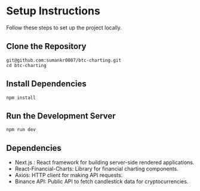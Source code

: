 Setup Instructions
==============================

Follow these steps to set up the project locally.

## Clone the Repository

```
git@github.com:sumankr0087/btc-charting.git
cd btc-charting
```

##  Install Dependencies


    npm install



## Run the Development Server

```
npm run dev

```
## Dependencies
- Next.js : React framework for building server-side rendered applications.
- React-Financial-Charts: Library for financial charting components.
- Axios: HTTP client for making API requests.
- Binance API: Public API to fetch candlestick data for cryptocurrencies.
